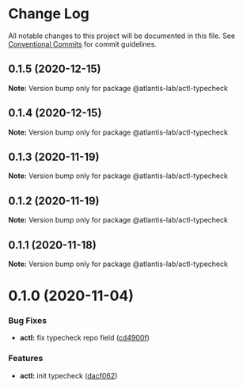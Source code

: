 # Change Log

All notable changes to this project will be documented in this file.
See [Conventional Commits](https://conventionalcommits.org) for commit guidelines.

## 0.1.5 (2020-12-15)

**Note:** Version bump only for package @atlantis-lab/actl-typecheck





## 0.1.4 (2020-12-15)

**Note:** Version bump only for package @atlantis-lab/actl-typecheck





## 0.1.3 (2020-11-19)

**Note:** Version bump only for package @atlantis-lab/actl-typecheck





## 0.1.2 (2020-11-19)

**Note:** Version bump only for package @atlantis-lab/actl-typecheck





## 0.1.1 (2020-11-18)

**Note:** Version bump only for package @atlantis-lab/actl-typecheck





# 0.1.0 (2020-11-04)


### Bug Fixes

* **actl:** fix typecheck repo field ([cd4900f](https://github.com/Atlantis-Lab/actl/commit/cd4900f7ee2e0ee2441a0848f20919e281de1869))


### Features

* **actl:** init typecheck ([dacf062](https://github.com/Atlantis-Lab/actl/commit/dacf0621afc69332048b74e27771eccbd13bf312))
